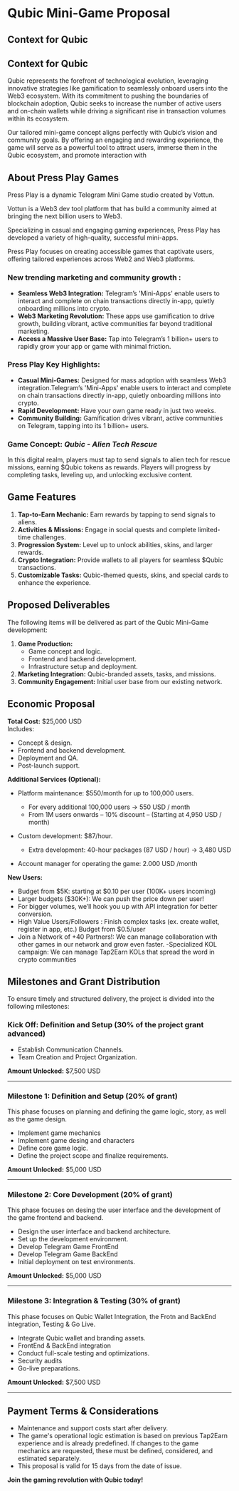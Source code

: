 # Qubic Mini-Game Proposal

## Context for Qubic
## Context for Qubic

Qubic represents the forefront of technological evolution, leveraging innovative strategies like gamification to seamlessly onboard users into the Web3 ecosystem. With its commitment to pushing the boundaries of blockchain adoption, Qubic seeks to increase the number of active users and on-chain wallets while driving a significant rise in transaction volumes within its ecosystem.

Our tailored mini-game concept aligns perfectly with Qubic’s vision and community goals. By offering an engaging and rewarding experience, the game will serve as a powerful tool to attract users, immerse them in the Qubic ecosystem, and promote interaction with

## About Press Play Games
Press Play is a dynamic Telegram Mini Game studio created by Vottun. 

Vottun is a Web3 dev tool platform that has build a community aimed at bringing the next billion users to Web3.

Specializing in casual and engaging gaming experiences, Press Play has developed a variety of high-quality, successful mini-apps.

Press Play focuses on creating accessible games that captivate users, offering tailored experiences across Web2 and Web3 platforms.

### New trending marketing and community growth :
- **Seamless Web3 Integration:** Telegram’s 'Mini-Apps' enable users to interact and complete on chain transactions directly in-app, quietly onboarding millions into crypto.
- **Web3 Marketing Revolution:** These apps use gamification to drive growth, building vibrant, active communities far beyond traditional marketing.
- **Access a Massive User Base:** Tap into Telegram’s 1 billion+ users to rapidly grow your app or game with minimal friction.

### Press Play Key Highlights:
- **Casual Mini-Games:** Designed for mass adoption with seamless Web3 integration.Telegram’s 'Mini-Apps' enable users to interact and complete on chain transactions directly in-app, quietly onboarding millions into crypto.
- **Rapid Development:** Have your own game ready in just two weeks.
- **Community Building:** Gamification drives vibrant, active communities on Telegram, tapping into its 1 billion+ users.



### Game Concept: *Qubic - Alien Tech Rescue*
In this digital realm, players must tap to send signals to alien tech for rescue missions, earning $Qubic tokens as rewards. Players will progress by completing tasks, leveling up, and unlocking exclusive content.

## Game Features
1. **Tap-to-Earn Mechanic:** Earn rewards by tapping to send signals to aliens.
2. **Activities & Missions:** Engage in social quests and complete limited-time challenges.
3. **Progression System:** Level up to unlock abilities, skins, and larger rewards.
4. **Crypto Integration:** Provide wallets to all players for seamless $Qubic transactions.
5. **Customizable Tasks:** Qubic-themed quests, skins, and special cards to enhance the experience.

## Proposed Deliverables
The following items will be delivered as part of the Qubic Mini-Game development:
1. **Game Production:** 
   - Game concept and logic.
   - Frontend and backend development.
   - Infrastructure setup and deployment.
2. **Marketing Integration:** Qubic-branded assets, tasks, and missions.
3. **Community Engagement:** Initial user base from our existing network.

## Economic Proposal
**Total Cost:** $25,000 USD  
Includes:
- Concept & design.
- Frontend and backend development.
- Deployment and QA.
- Post-launch support.

**Additional Services (Optional):**
- Platform maintenance: $550/month for up to 100,000 users.
  - For every additional 100,000 users → 550 USD / month
  - From 1M users onwards – 10% discount – (Starting at 4,950 USD / month)

- Custom development: $87/hour.
  - Extra development: 40-hour packages (87 USD / hour) → 3,480 USD

- Account manager for operating the game: 2.000 USD /month

**New Users:**
- Budget from $5K: starting at $0.10 per user (100K+ users incoming)
- Larger budgets ($30K+): We can push the price down per user!
- For bigger volumes, we’ll hook you up with API integration for better conversion.
- High Value Users/Followers : Finish complex tasks (ex. create wallet, register in app, etc.) Budget from $0.5/user
- Join a Network of +40 Partners!: We can manage collaboration with other games in our network and grow even faster.
-Specialized KOL campaign:  We can manage Tap2Earn KOLs that spread the word in crypto communities
 
## Milestones and Grant Distribution
To ensure timely and structured delivery, the project is divided into the following milestones:

### Kick Off: Definition and Setup (30% of the project grant advanced)
- Establish Communication Channels.
- Team Creation and Project Organization.

**Amount Unlocked:** $7,500 USD

---

### Milestone 1: Definition and Setup (20% of grant)
This phase focuses on planning and defining the game logic, story, as well as the game design.

- Implement game mechanics
- Implement game desing and characters
- Define core game logic.
- Define the project scope and finalize requirements.

**Amount Unlocked:** $5,000 USD

---

### Milestone 2: Core Development (20% of grant)

This phase focuses on desing the user interface and the development of the game frontend and backend. 

- Design the user interface and backend architecture.
- Set up the development environment.
- Develop Telegram Game FrontEnd
- Develop Telegram Game BackEnd
- Initial deployment on test environments.

**Amount Unlocked:** $5,000 USD

---

### Milestone 3: Integration & Testing (30% of grant)

This phase focuses on Qubic Wallet Integration, the Frotn and BackEnd integration, Testing & Go Live. 

- Integrate Qubic wallet and branding assets.
- FrontEnd & BackEnd integration
- Conduct full-scale testing and optimizations.
- Security audits
- Go-live preparations.

**Amount Unlocked:** $7,500 USD

---

## Payment Terms &  Considerations
- Maintenance and support costs start after delivery.
- The game's operational logic estimation is based on previous Tap2Earn experience and is already predefined. If changes to the game mechanics are requested, these must be defined, considered, and estimated separately.
- This proposal is valid for 15 days from the date of issue.

**Join the gaming revolution with Qubic today!**
